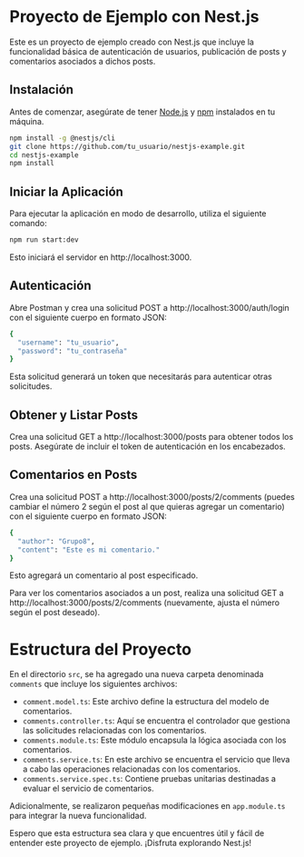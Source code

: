 # Proyecto de Ejemplo con Nest.js

Este es un proyecto de ejemplo creado con Nest.js que incluye la funcionalidad básica de autenticación de usuarios, publicación de posts y comentarios asociados a dichos posts.

## Instalación

Antes de comenzar, asegúrate de tener [Node.js](https://nodejs.org/) y [npm](https://www.npmjs.com/) instalados en tu máquina.

```bash
npm install -g @nestjs/cli
git clone https://github.com/tu_usuario/nestjs-example.git
cd nestjs-example
npm install
```

## Iniciar la Aplicación

Para ejecutar la aplicación en modo de desarrollo, utiliza el siguiente comando:

```bash
npm run start:dev
```

Esto iniciará el servidor en http://localhost:3000.

## Autenticación

Abre Postman y crea una solicitud POST a http://localhost:3000/auth/login con el siguiente cuerpo en formato JSON:

```bash
{
  "username": "tu_usuario",
  "password": "tu_contraseña"
}
```

Esta solicitud generará un token que necesitarás para autenticar otras solicitudes.

## Obtener y Listar Posts

Crea una solicitud GET a http://localhost:3000/posts para obtener todos los posts. Asegúrate de incluir el token de autenticación en los encabezados.

## Comentarios en Posts

Crea una solicitud POST a http://localhost:3000/posts/2/comments (puedes cambiar el número 2 según el post al que quieras agregar un comentario) con el siguiente cuerpo en formato JSON:

```bash
{
  "author": "Grupo8",
  "content": "Este es mi comentario."
}
```

Esto agregará un comentario al post especificado.

Para ver los comentarios asociados a un post, realiza una solicitud GET a http://localhost:3000/posts/2/comments (nuevamente, ajusta el número según el post deseado).

# Estructura del Proyecto

En el directorio `src`, se ha agregado una nueva carpeta denominada `comments` que incluye los siguientes archivos:

- `comment.model.ts`: Este archivo define la estructura del modelo de comentarios.
- `comments.controller.ts`: Aquí se encuentra el controlador que gestiona las solicitudes relacionadas con los comentarios.
- `comments.module.ts`: Este módulo encapsula la lógica asociada con los comentarios.
- `comments.service.ts`: En este archivo se encuentra el servicio que lleva a cabo las operaciones relacionadas con los comentarios.
- `comments.service.spec.ts`: Contiene pruebas unitarias destinadas a evaluar el servicio de comentarios.

Adicionalmente, se realizaron pequeñas modificaciones en `app.module.ts` para integrar la nueva funcionalidad.

Espero que esta estructura sea clara y que encuentres útil y fácil de entender este proyecto de ejemplo. ¡Disfruta explorando Nest.js!

